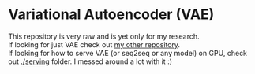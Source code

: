 # Variational Autoencoder (VAE)
This repository is very raw and is yet only for my research.  
If looking for just VAE check out [my other repository](https://github.com/hocop/Semantic-variational-autoencoder).  
If looking for how to serve VAE (or seq2seq or any model) on GPU, check out [./serving](./serving) folder. I messed around a lot with it :)  
